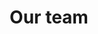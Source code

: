 ---
title: Our team
description: We've built an amazing team of developers, marketers, designers and sales people.
type: about

menu:
  main:
    name: 'About'
    weight: 3
  footer:
    name: 'About'
    weight: 3

_enabled_editors:
  - visual
  - content
  - source
---